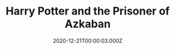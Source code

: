 ---
title: "Harry Potter and the Prisoner of Azkaban"
year: 2004
date: 2020-12-21T00:00:03.000Z
permalink: /almanac/movies/2020-12-21-harry-potter-and-the-prisoner-of-azkaban/index.html
link: https://letterboxd.com/rknightuk/film/harry-potter-and-the-prisoner-of-azkaban/7/
rating: 3
---